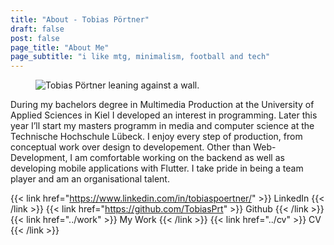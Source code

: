 ```yaml
---
title: "About - Tobias Pörtner"
draft: false
post: false
page_title: "About Me"
page_subtitle: "i like mtg, minimalism, football and tech"
---
```



<figure>
    <picture>
        <source srcset="/images/tobias_poertner_leaning_against_wall.webp" type="image/webp">
        <source srcset="/images/tobias_poertner_leaning_against_wall.jpg" type="image/jpg">
        <img src="/images/tobias_poertner_leaning_against_wall.jpg" alt="Tobias Pörtner leaning against a wall.">
    </picture>
</figure>

During my bachelors degree in Multimedia Production at the University of Applied Sciences in Kiel I developed an interest in programming. Later this year I’ll start my masters programm in media and computer science at the Technische Hochschule Lübeck. I enjoy every step of production, from conceptual work over design to developement. Other than Web-Development, I am comfortable working on the backend as well as developing mobile applications with Flutter. I take pride in being a team player and am an organisational talent.

{{< link href="https://www.linkedin.com/in/tobiaspoertner/" >}} LinkedIn {{< /link >}}
{{< link href="https://github.com/TobiasPrt" >}} Github {{< /link >}}
{{< link href="../work" >}} My Work {{< /link >}}
{{< link href="../cv" >}} CV {{< /link >}}